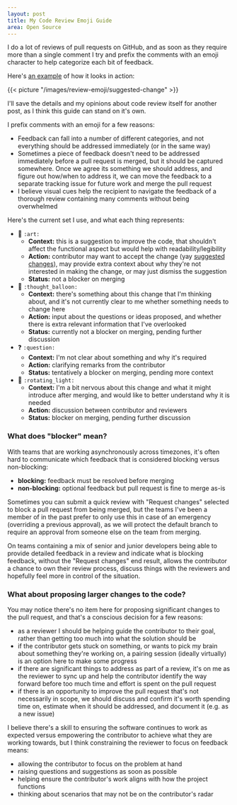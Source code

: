 ```yaml
---
layout: post
title: My Code Review Emoji Guide
area: Open Source
---
```


I do a lot of reviews of pull requests on GitHub, and as soon as they require
more than a single comment I try and prefix the comments with an emoji
character to help categorize each bit of feedback.

Here's [an example](https://github.com/desktop/desktop/pull/7635#discussion_r287833836)
of how it looks in action:

{{< picture "/images/review-emoji/suggested-change" >}}

I'll save the details and my opinions about code review itself for another post,
as I think this guide can stand on it's own.

I prefix comments with an emoji for a few reasons:

 - Feedback can fall into a number of different categories, and not everything
   should be addressed immediately (or in the same way)
 - Sometimes a piece of feedback doesn't need to be addressed immediately before
   a pull request is merged, but it should be captured somewhere. Once we agree
   its something we should address, and figure out how/when to address it, we can
   move the feedback to a separate tracking issue for future work and merge the
   pull request
 - I believe visual cues help the recipient to navigate the feedback of a
   thorough review containing many comments without being overwhelmed

Here's the current set I use, and what each thing represents:

 - 🎨 `:art:`
    - **Context:** this is a suggestion to improve the code, that shouldn't
      affect the functional aspect but would help with readability/legibility
    - **Action:** contributor may want to accept the change (yay
      [suggested changes](https://help.github.com/en/github/collaborating-with-issues-and-pull-requests/commenting-on-a-pull-request#adding-line-comments-to-a-pull-request)),
      may provide extra context about why they're not interested in making the
      change, or may just dismiss the suggestion
    - **Status:** not a blocker on merging
 - 💭 `:thought_balloon:`
    - **Context:** there's something about this change that I'm thinking about,
      and it's not currently clear to me whether something needs to change here
    - **Action:** input about the questions or ideas proposed, and whether there
      is extra relevant information that I've overlooked
    - **Status:** currently not a blocker on merging, pending further discussion
 - ❓ `:question:`
    - **Context:** I'm not clear about something and why it's required
    - **Action:** clarifying remarks from the contributor
    - **Status:** tentatively a blocker on merging, pending more context
 - 🚨 `:rotating_light:`
    - **Context:** I'm a bit nervous about this change and what it might
      introduce after merging, and would like to better understand why it is
      needed
    - **Action:** discussion between contributor and reviewers
    - **Status:** blocker on merging, pending further discussion

### What does "blocker" mean?

With teams that are working asynchronously across timezones, it's often hard to
communicate which feedback that is considered blocking versus non-blocking:

 - **blocking:** feedback must be resolved before merging
 - **non-blocking:** optional feedback but pull request is fine to merge as-is

Sometimes you can submit a quick review with "Request changes" selected to block
a pull request from being merged, but the teams I've been a member of in the
past prefer to only use this in case of an emergency (overriding a previous
approval), as we will protect the default branch to require an approval from
someone else on the team from merging.

On teams containing a mix of senior and junior developers being able to provide
detailed feedback in a review and indicate what is blocking feedback, without
the "Request changes" end result, allows the contributor a chance to own their
review process, discuss things with the reviewers and hopefully feel more in
control of the situation.

### What about proposing larger changes to the code?

You may notice there's no item here for proposing significant changes to the
pull request, and that's a conscious decision for a few reasons:

 - as a reviewer I should be helping guide the contributor to their goal, rather
   than getting too much into what the solution should be
 - if the contributor gets stuck on something, or wants to pick my brain about
   something they're working on, a pairing session (ideally virtually) is an
   option here to make some progress
 - if there are significant things to address as part of a review, it's on me as
   the reviewer to sync up and help the contributor identify the way forward
   before too much time and effort is spent on the pull request
 - if there is an opportunity to improve the pull request that's not necessarily
   in scope, we should discuss and confirm it's worth spending time on, estimate
   when it should be addressed, and document it (e.g. as a new issue)

I believe there's a skill to ensuring the software continues to work as expected
versus empowering the contributor to achieve what they are working towards, but
I think constraining the reviewer to focus on feedback means:

 - allowing the contributor to focus on the problem at hand
 - raising questions and suggestions as soon as possible
 - helping ensure the contributor's work aligns with how the project functions
 - thinking about scenarios that may not be on the contributor's radar
